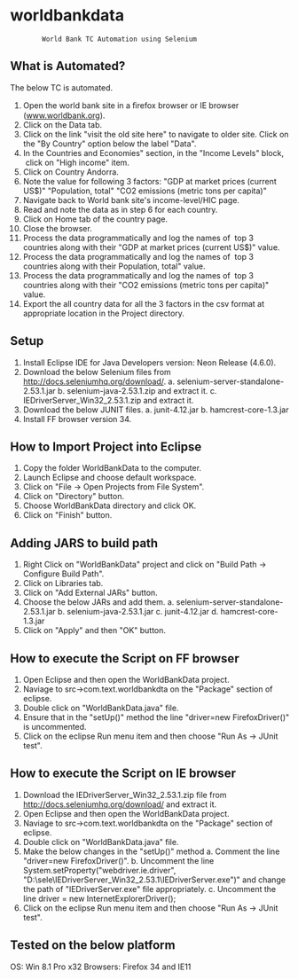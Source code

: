 # worldbankdata
			World Bank TC Automation using Selenium

What is Automated?
------------------
The below TC is automated.

1. Open the world bank site in a ﬁrefox browser or IE browser (www.worldbank.org).
2. Click on the Data tab.
3. Click on the link "visit the old site here" to navigate to older site. Click on the "By Country" option below the label "Data".
4. In the Countries and Economies" section, in the "Income Levels" block,  click on "High income" item.
5. Click on Country Andorra.
6. Note the value for following 3 factors: 
"GDP at market prices (current US$)"
"Population, total"
"CO2 emissions (metric tons per capita)"
7. Navigate back to World bank site's income-level/HIC page.
8. Read and note the data as in step 6 for each country.
9. Click on Home tab of the country page.
10. Close the browser. 
11. Process the data programmatically and log the names of  top 3 countries along with their "GDP at market prices (current US$)" value.
12. Process the data programmatically and log the names of  top 3 countries along with their Population, total" value.
13. Process the data programmatically and log the names of  top 3 countries along with their "CO2 emissions (metric tons per capita)" value.
14. Export the all country data for all the 3 factors in the csv format at appropriate location in the Project directory.

Setup
-----
1. Install Eclipse IDE for Java Developers version: Neon Release (4.6.0).
2. Download the below Selenium files from http://docs.seleniumhq.org/download/.
	a. selenium-server-standalone-2.53.1.jar
	b. selenium-java-2.53.1.zip and extract it.
	c. IEDriverServer_Win32_2.53.1.zip and extract it.
3. Download the below JUNIT files.
	a. junit-4.12.jar
	b. hamcrest-core-1.3.jar
4. Install FF browser version 34.

How to Import Project into Eclipse
----------------------------------
1. Copy the folder WorldBankData to the computer.
2. Launch Eclipse and choose default workspace.
3. Click on "File -> Open Projects from File System".
4. Click on "Directory" button.
5. Choose WorldBankData directory and click OK.
6. Click on "Finish" button.

Adding JARS to build path
-------------------------
1. Right Click on "WorldBankData" project and click on "Build Path -> Configure Build Path".
2. Click on Libraries tab.
3. Click on "Add External JARs" button.
4. Choose the below JARs and add them.
	a. selenium-server-standalone-2.53.1.jar
	b. selenium-java-2.53.1.jar
	c. junit-4.12.jar
	d. hamcrest-core-1.3.jar
5. Click on "Apply" and then "OK" button.

How to execute the Script on FF browser
---------------------------------------
1. Open Eclipse and then open the WorldBankData project.
2. Naviage to src->com.text.worldbankdta on the "Package" section of eclipse.
3. Double click on "WorldBankData.java" file.
4. Ensure that in the "setUp()" method the line "driver=new FirefoxDriver()" is uncommented.
5. Click on the eclipse Run menu item and then choose "Run As -> JUnit test".

How to execute the Script on IE browser
---------------------------------------
1. Download the IEDriverServer_Win32_2.53.1.zip file from http://docs.seleniumhq.org/download/ and extract it.
2. Open Eclipse and then open the WorldBankData project.
3. Naviage to src->com.text.worldbankdta on the "Package" section of eclipse.
4. Double click on "WorldBankData.java" file.
5. Make the below changes in the "setUp()" method 
	a. Comment the line "driver=new FirefoxDriver()".
	b. Uncomment the line System.setProperty("webdriver.ie.driver", "D:\\sele\\IEDriverServer_Win32_2.53.1\\IEDriverServer.exe")" and change the path of "IEDriverServer.exe" file appropriately.
	c. Uncomment the line driver = new InternetExplorerDriver();
6. Click on the eclipse Run menu item and then choose "Run As -> JUnit test".

Tested on the below platform
----------------------------
OS: Win 8.1 Pro x32
Browsers: Firefox 34 and IE11
